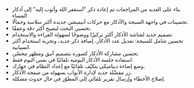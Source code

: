 - بناء على العديد من المراجعات تم إعادة ذكر "أستغفر الله وأتوب إليه" إلى أذكار المساء
- تحسينات في واجهة السبحة والأذكار مع حركات أنيميشن جديدة أكثر سلاسة وجمالًا.
- تحسين البحث ليصبح أكثر دقة وعمقًا.
- تصميم جديد لشاشة الأذكار أكثر تركيزًا ووضوحًا لسهولة القراءة والاستخدام.
- تحسين شامل للسبحة: تعديل عدد الأذكار، إضافة ذكر جديد، وتجربة استخدام أكثر انسيابية.
- تحسين مشاركة الأذكار كصورة بتصميم أنيق ومظهر محسّن.
- استعادة جلسة الأذكار اليومية تلقائيًا في نفس اليوم فقط.
- وضع إضاءة ديناميكي يتكيّف تلقائيًا مع إعداد النظام في جهازك.
- زر مفضّلة جديد لإدارة الأبواب بسهولة من صفحة الأذكار.
- إصلاح الأخطاء وإرسال تقرير تلقائي إلى المطوّر في حال حدوث مشكلة.